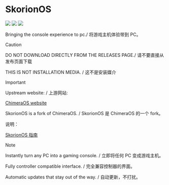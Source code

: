 # SkorionOS
[![](https://img.shields.io/github/downloads/3003n/ChimeraOS/total.svg)](https://gitHub.com/3003n/ChimeraOS/releases) [![](https://img.shields.io/github/downloads/3003n/ChimeraOS/latest/total)](https://github.com/3003n/ChimeraOS/releases/latest) [![](https://img.shields.io/github/v/release/3003n/ChimeraOS)](https://github.com/3003n/ChimeraOS/releases/latest)

Bringing the console experience to pc./ 将游戏主机体验带到 PC。

> [!CAUTION]
> DO NOT DOWNLOAD DIRECTLY FROM THE RELEASES PAGE./ 请不要直接从发布页面下载
> 
> THIS IS NOT INSTALLATION MEDIA. / 这不是安装媒介

> [!IMPORTANT]
> Upstream website: / 上游网站:
> 
> [ChimeraOS website](https://chimeraos.org)
>
> SkorionOS is a fork of ChimeraOS. / SkorionOS 是 ChimeraOS 的一个 fork。
> 
> 说明：
> 
> [SkorionOS 指南](https://flowus.cn/honjow/share/a865ae01-3bc2-426a-981b-3f16a589cc61)

> [!NOTE]
> Instantly turn any PC into a gaming console. / 立即将任何 PC 变成游戏主机。
> 
> Fully controller compatible interface. / 完全兼容控制器的界面。
> 
> Automatic updates that stay out of the way. / 自动更新，不打扰。

